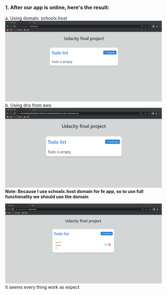 ### 1. After our app is online, here's the result: 
a. Using domain: schoolx.host
 <img src="images/project-img/fe-1.png" />
b. Using dns from aws
 <img src="images/project-img/fe-lb.png" />
**Note: Because I use schoolx.host domain for fe app, so to use full functionality we should use the domain**

 <img src="images/project-img/app-work.png" />
 It seems every thing work as expect

 
